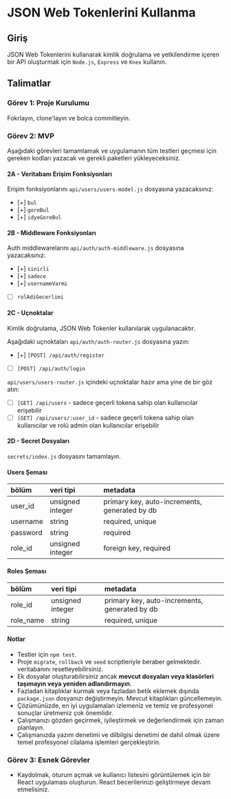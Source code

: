 # JSON Web Tokenlerini Kullanma

## Giriş

JSON Web Tokenlerini kullanarak kimlik doğrulama ve yetkilendirme içeren bir API oluşturmak için `Node.js`, `Express` ve `Knex` kullanın.

## Talimatlar

### Görev 1: Proje Kurulumu

Fokrlayın, clone'layın ve bolca commitleyin.

### Görev 2: MVP

Aşağıdaki görevleri tamamlamak ve uygulamanın tüm testleri geçmesi için gereken kodları yazacak ve gerekli paketleri yükleyeceksiniz.

#### 2A - Veritabanı Erişim Fonksiyonları

Erişim fonksiyonlarını `api/users/users-model.js` dosyasına yazacaksınız:

- [+] `bul`
- [+] `goreBul`
- [+] `idyeGoreBul`

#### 2B - Middleware Fonksiyonları

Auth middlewarelarını `api/auth/auth-middleware.js` dosyasına yazacaksınız:

- [+] `sinirli`
- [+] `sadece`
- [+] `usernameVarmi`
- [ ] `rolAdiGecerlimi`

#### 2C - Uçnoktalar

Kimlik doğrulama, JSON Web Tokenler kullanılarak uygulanacaktır.

Aşağıdaki uçnoktaları `api/auth/auth-router.js` dosyasına yazın:

- [+] `[POST] /api/auth/register`
- [ ] `[POST] /api/auth/login`

`api/users/users-router.js` içindeki uçnoktalar hazır ama yine de bir göz atın:

- [ ] `[GET] /api/users` - sadece geçerli tokena sahip olan kullanıcılar erişebilir
- [ ] `[GET] /api/users/:user_id` - sadece geçerli tokena sahip olan kullanıcılar ve rolü admin olan kullanıcılar erişebilir

#### 2D - Secret Dosyaları

`secrets/index.js` dosyasını tamamlayın.

#### Users Şeması

| bölüm    | veri tipi        | metadata                                      |
| :------- | :--------------- | :-------------------------------------------- |
| user_id  | unsigned integer | primary key, auto-increments, generated by db |
| username | string           | required, unique                              |
| password | string           | required                                      |
| role_id  | unsigned integer | foreign key, required                         |

#### Roles Şeması

| bölüm     | veri tipi        | metadata                                      |
| :-------- | :--------------- | :-------------------------------------------- |
| role_id   | unsigned integer | primary key, auto-increments, generated by db |
| role_name | string           | required, unique                              |

#### Notlar

- Testler için `npm test`.
- Proje `migrate`, `rollback` ve `seed` scriptleriyle beraber gelmektedir. veritabanını resetleyebilirsiniz.
- Ek dosyalar oluşturabilirsiniz ancak **mevcut dosyaları veya klasörleri taşımayın veya yeniden adlandırmayın**.
- Fazladan kitaplıklar kurmak veya fazladan betik eklemek dışında `package.json` dosyanızı değiştirmeyin. Mevcut kitaplıkları güncellemeyin.
- Çözümünüzde, en iyi uygulamaları izlemeniz ve temiz ve profesyonel sonuçlar üretmeniz çok önemlidir.
- Çalışmanızı gözden geçirmek, iyileştirmek ve değerlendirmek için zaman planlayın.
- Çalışmanızda yazım denetimi ve dilbilgisi denetimi de dahil olmak üzere temel profesyonel cilalama işlemleri gerçekleştirin.

### Görev 3: Esnek Görevler

- Kaydolmak, oturum açmak ve kullanıcı listesini görüntülemek için bir React uygulaması oluşturun. React becerilerinizi geliştirmeye devam etmelisiniz.
